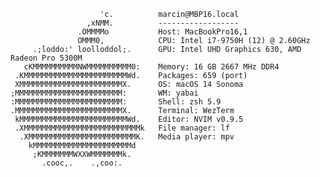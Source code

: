 	                    'c.          marcin@MBP16.local
	                 ,xNMM.          ------------------
	               .OMMMMo           Host: MacBookPro16,1
	               OMMM0,            CPU: Intel i7-9750H (12) @ 2.60GHz
	     .;loddo:' loolloddol;.      GPU: Intel UHD Graphics 630, AMD Radeon Pro 5300M
	   cKMMMMMMMMMMNWMMMMMMMMMM0:    Memory: 16 GB 2667 MHz DDR4
	 .KMMMMMMMMMMMMMMMMMMMMMMMWd.    Packages: 659 (port)
	 XMMMMMMMMMMMMMMMMMMMMMMMX.      OS: macOS 14 Sonoma
	;MMMMMMMMMMMMMMMMMMMMMMMM:       WM: yabai
	:MMMMMMMMMMMMMMMMMMMMMMMM:       Shell: zsh 5.9
	.MMMMMMMMMMMMMMMMMMMMMMMMX.      Terminal: WezTerm
	 kMMMMMMMMMMMMMMMMMMMMMMMMWd.    Editor: NVIM v0.9.5
	 .XMMMMMMMMMMMMMMMMMMMMMMMMMMk   File manager: lf
	  .XMMMMMMMMMMMMMMMMMMMMMMMMK.   Media player: mpv   
	    kMMMMMMMMMMMMMMMMMMMMMMd     
	     ;KMMMMMMMWXXWMMMMMMMk.      
	       .cooc,.    .,coo:.
